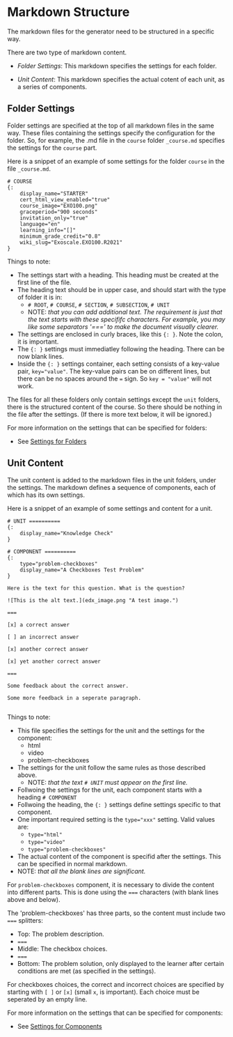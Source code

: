 # Markdown Structure

The markdown files for the generator need to be structured in a specific way.

There are two type of markdown content.

* _Folder Settings_: This markdown specifies the settings for each folder. 

* _Unit Content_: This markdown specifies the actual cotent of each unit, as a series of components.


## Folder Settings

Folder settings are specified at the top of all markdown files in the same way. These files containing the settings specify the configuration for the folder. So, for example, the .md file in the `course` folder `_course.md` specifies the settings for the `course` part. 

Here is a snippet of an example of some settings for the folder `course` in the file `_course.md`.

```
# COURSE
{:
    display_name="STARTER"
    cert_html_view_enabled="true"
    course_image="EXO100.png"
    graceperiod="900 seconds"
    invitation_only="true"
    language="en"
    learning_info="[]"
    minimum_grade_credit="0.8"
    wiki_slug="Exoscale.EXO100.R2021"
}
```

Things to note:

* The settings start with a heading. This heading must be created at the first line of the file.
* The heading text should be in upper case, and should start with the type of folder it is in:
  * `# ROOT`, `# COURSE`, `# SECTION`, `# SUBSECTION`, `# UNIT`
  * NOTE: _that you can add additional text. The requirement is just that the text starts with these specififc characters. For example, you may like some separators '===' to make the document visually clearer._
* The settings are enclosed in curly braces, like this `{: }`. Note the colon, it is important.
* The `{: }` settings must immediatley following the heading. There can be now blank lines.
* Inside the  `{: }` settings container, each setting consists of a key-value pair, `key="value"`. The key-value pairs can be on different lines, but there can be no spaces around the `=` sign. So `key = "value"` will not work.

The files for all these folders only contain settings except the `unit` folders, there is the structured content of the course.  So there should be nothing in the file after the settings. (If there is more text below, it will be ignored.)

For more information on the settings that can be specified for folders:

* See [Settings for Folders](markdown_settings_folders.md)


## Unit Content

The unit content is added to the markdown files in the unit folders, under the settings. The markdown defines a sequence of components, each of which has its own settings.

Here is a snippet of an example of some settings and content for a unit.

~~~~~~~~~~~~~~~~~~~~~~~~~~~
# UNIT ==========
{:
    display_name="Knowledge Check"
}

# COMPONENT ==========
{:
    type="problem-checkboxes"
    display_name="A Checkboxes Test Problem"
}

Here is the text for this question. What is the question?

![This is the alt text.](edx_image.png "A test image.")

===

[x] a correct answer

[ ] an incorrect answer

[x] another correct answer

[x] yet another correct answer

===

Some feedback about the correct answer.

Some more feedback in a seperate paragraph.


~~~~~~~~~~~~~~~~~~~~~~~~~~~

Things to note:

* This file specifies the settings for the unit and the settings for the component:
  * html
  * video 
  * problem-checkboxes
* The settings for the unit follow the same rules as those described above. 
  * NOTE: _that the text `# UNIT` must appear on the first line._
* Follwoing the settings for the unit, each component starts with a heading `# COMPONENT`
* Follwoing the heading, the `{: }` settings define settings specific to that component.
* One important required setting is the `type="xxx"` setting. 
  Valid values are:
  * `type="html"`
  * `type="video"`
  * `type="problem-checkboxes"`
* The actual content of the component is specifid after the settings. This can be specified in normal markdown.
* NOTE: _that all the blank lines are significant._

For `problem-checkboxes` component, it is necessary to divide the content into different parts. This is done using the `===` characters (with blank lines above and below).

The 'problem-checkboxes' has three parts, so the content must include two `===` splitters:

* Top: The problem description.
* `===`
* Middle: The checkbox choices.
* `===`
* Bottom: The problem solution, only displayed to the learner after certain conditions are met (as specified in the settings).

For checkboxes choices, the correct and incorrect choices are specified by starting with `[ ]` or `[x]` (small `x`, is important). Each choice must be seperated by an empty line.

For more information on the settings that can be specified for components:

* See [Settings for Components](markdown_settings_components.md)